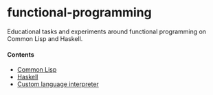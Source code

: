 # functional-programming
Educational tasks and experiments around functional programming on Common Lisp and Haskell.

#### Contents
- [Common Lisp](lisp)
- [Haskell](haskell)
- [Custom language interpreter](custom-language)
